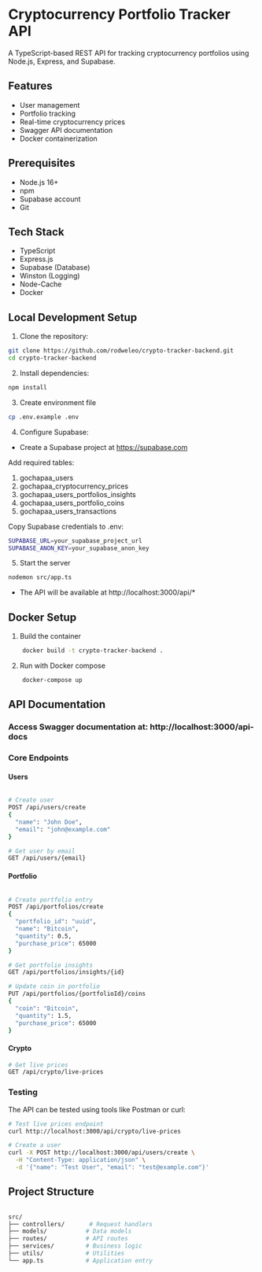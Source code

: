 # Cryptocurrency Portfolio Tracker API

A TypeScript-based REST API for tracking cryptocurrency portfolios using Node.js, Express, and Supabase.

## Features

- User management
- Portfolio tracking 
- Real-time cryptocurrency prices
- Swagger API documentation
- Docker containerization

## Prerequisites

- Node.js 16+
- npm
- Supabase account
- Git

## Tech Stack

- TypeScript
- Express.js
- Supabase (Database)
- Winston (Logging)
- Node-Cache
- Docker

## Local Development Setup

1. Clone the repository:
```bash
git clone https://github.com/rodweleo/crypto-tracker-backend.git
cd crypto-tracker-backend
```

2. Install dependencies:
```bash
npm install
```

3. Create environment file
```bash
cp .env.example .env
```

4. Configure Supabase:
- Create a Supabase project at https://supabase.com

Add required tables:
1. gochapaa_users
2. gochapaa_cryptocurrency_prices
3. gochapaa_users_portfolios_insights
4. gochapaa_users_portfolio_coins
5. gochapaa_users_transactions

Copy Supabase credentials to .env:
```bash
SUPABASE_URL=your_supabase_project_url
SUPABASE_ANON_KEY=your_supabase_anon_key
```

5. Start the server
```bash
nodemon src/app.ts
```

- The API will be available at http://localhost:3000/api/*

## Docker Setup
1. Build the container
```bash
    docker build -t crypto-tracker-backend .
```
2. Run with Docker compose
```bash
    docker-compose up
```

## API Documentation
### Access Swagger documentation at: http://localhost:3000/api-docs
### Core Endpoints
#### Users
```bash

# Create user
POST /api/users/create
{
  "name": "John Doe",
  "email": "john@example.com"
}

# Get user by email
GET /api/users/{email}

```

#### Portfolio
```bash

# Create portfolio entry
POST /api/portfolios/create
{
  "portfolio_id": "uuid",
  "name": "Bitcoin",
  "quantity": 0.5,
  "purchase_price": 65000
}

# Get portfolio insights
GET /api/portfolios/insights/{id}

# Update coin in portfolio
PUT /api/portfolios/{portfolioId}/coins
{
  "coin": "Bitcoin",
  "quantity": 1.5,
  "purchase_price": 65000
}

```

#### Crypto
```bash
# Get live prices
GET /api/crypto/live-prices
```

### Testing
The API can be tested using tools like Postman or curl:

```bash
# Test live prices endpoint
curl http://localhost:3000/api/crypto/live-prices

# Create a user
curl -X POST http://localhost:3000/api/users/create \
  -H "Content-Type: application/json" \
  -d '{"name": "Test User", "email": "test@example.com"}'
```

## Project Structure
```bash

src/
├── controllers/       # Request handlers
├── models/           # Data models
├── routes/           # API routes
├── services/         # Business logic
├── utils/            # Utilities
└── app.ts            # Application entry

```


